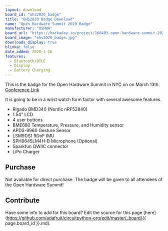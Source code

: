 ```yaml
---
layout: download
board_id: "ohs2020_badge"
title: "OHS2020 Badge Download"
name: "Open Hardware Summit 2020 Badge"
manufacturer: "OSHWA"
board_url: "https://hackaday.io/project/168483-open-hardware-summit-2020-badge"
board_image: "ohs2020_badge.jpg"
downloads_display: true
blinka: false
date_added: 2020-1-16
features:
  - Bluetooth/BTLE
  - Display
  - Battery Charging
---
```


This is the badge for the Open Hardware Summit in NYC on on March 13th.
[Conference Link](https://2020.oshwa.org/)

It is going to be in a wrist watch form factor with several awesome features.

  - Rigado BMD340 (Nordic nRF52840)
  - 1.54" LCD
  - 4 user buttons
  - BME680 Temperature, Pressure, and Humidity sensor
  - APDS-9960 Gesture Sensor
  - LSM9DS1 9DoF IMU
  - SPH0645LM4H-B Microphone (Optional)
  - Sparkfun QWIIC connector
  - LiPo Charger


## Purchase
Not available for direct purchase.
The badge will be given to all attendees of the Open Hardware Summit!

## Contribute

Have some info to add for this board? Edit the source for this page [here](https://github.com/adafruit/circuitpython-org/edit/master/_board/{{ page.board_id }}.md).
